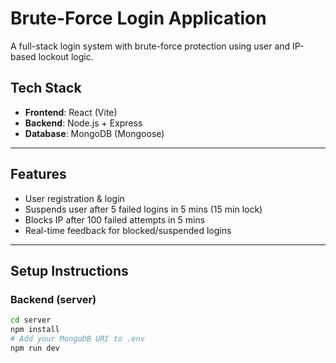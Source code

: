 #  Brute-Force Login Application

A full-stack login system with brute-force protection using user and IP-based lockout logic.

##  Tech Stack

- **Frontend**: React (Vite)
- **Backend**: Node.js + Express
- **Database**: MongoDB (Mongoose)


---

##  Features

- User registration & login
- Suspends user after 5 failed logins in 5 mins (15 min lock)
- Blocks IP after 100 failed attempts in 5 mins
- Real-time feedback for blocked/suspended logins

---

##  Setup Instructions

### Backend (server)

```bash
cd server
npm install
# Add your MongoDB URI to .env
npm run dev
